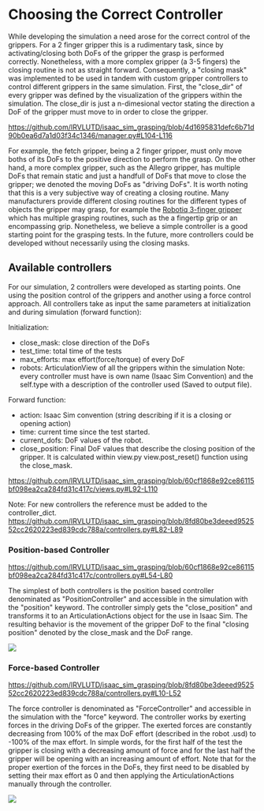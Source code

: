 # Choosing the Correct Controller
While developing the simulation a need arose for the correct control of the grippers. For a 2 finger gripper this is a rudimentary task, since by activating/closing both DoFs of the gripper the grasp is performed correctly. Nonetheless, with a more complex gripper (a 3-5 fingers) the closing routine is not as straight forward. Consequently, a "closing mask" was implemented to be used in tandem with custom gripper controllers to control different grippers in the same simulation. First, the "close_dir" of every gripper was defined by the visualization of the grippers within the simulation. The close_dir is just a n-dimesional vector stating the direction a DoF of the gripper must move to in order to close the gripper.

https://github.com/IRVLUTD/isaac_sim_grasping/blob/4d1695831defc6b71d90b0ea6d7a1d03f34c1346/manager.py#L104-L116

For example, the fetch gripper, being a 2 finger gripper, must only move boths of its DoFs to the positive direction to perform the grasp. On the other hand, a more complex gripper, such as the Allegro gripper, has multiple DoFs that remain static and just a handfull of DoFs that move to close the gripper; we denoted the moving DoFs as "driving DoFs".  It is worth noting that this is a very subjective way of creating a closing routine. Many manufacturers provide different closing routines for the different types of objects the gripper may grasp, for example the [Robotiq 3-finger gripper](https://assets.robotiq.com/website-assets/support_documents/document/3-Finger_PDF_20190221.pdf) which has multiple grasping routines, such as the a fingertip grip or an encompassing grip. Nonetheless, we believe a simple controller is a good starting point for the grasping tests. In the future, more controllers could be developed without necessarily using the closing masks.

## Available controllers
For our simulation, 2 controllers were developed as starting points. One using the position control of the grippers and another using a force control approach. All controllers take as input the same parameters at initialization and during simulation (forward function):

Initialization:
- close_mask: close direction of the DoFs
- test_time: total time of the tests
- max_efforts: max effort(force/torque) of every DoF
- robots: ArticulationView of all the grippers within the simulation
Note: every controller must have is own name (Isaac Sim Convention) and the self.type with a description of the controller used (Saved to output file).

Forward function:
- action: Isaac Sim convention (string describing if it is a closing or opening action)
- time: current time since the test started.
- current_dofs: DoF values of the robot.
- close_position: Final DoF values that describe the closing position of the gripper. It is calculated within view.py view.post_reset() function using the close_mask.

https://github.com/IRVLUTD/isaac_sim_grasping/blob/60cf1868e92ce86115bf098ea2ca284fd31c417c/views.py#L92-L110

Note: For new controllers the reference must be added to the controller_dict.
https://github.com/IRVLUTD/isaac_sim_grasping/blob/8fd80be3deeed952552cc2620223ed839cdc788a/controllers.py#L82-L89


### Position-based Controller
https://github.com/IRVLUTD/isaac_sim_grasping/blob/60cf1868e92ce86115bf098ea2ca284fd31c417c/controllers.py#L54-L80

The simplest of both controllers is the position based controller denominated as "PositionController" and accessible in the simulation with the "position" keyword. The controller simply gets the "close_position" and transforms it to an ArticulationActions object for the use in Isaac Sim. The resulting behavior is the movement of the gripper DoF to the final "closing position" denoted by the close_mask and the DoF range.

![](media/PC.gif)

### Force-based Controller

https://github.com/IRVLUTD/isaac_sim_grasping/blob/8fd80be3deeed952552cc2620223ed839cdc788a/controllers.py#L10-L52

The force controller is denominated as "ForceController" and accessible in the simulation with the "force" keyword. The controller works by exerting forces in the driving DoFs of the gripper. The exerted forces are constantly decreasing from 100% of the max DoF effort (described in the robot .usd) to -100% of the max effort. In simple words, for the first half of the test the gripper is closing with a decreasing amount of force and for the last half the gripper will be opening with an increasing amount of effort. Note that for the proper exertion of the forces in the DoFs, they first need to be disabled by setting their max effort as 0 and then applying the ArticulationActions manually through the controller.

![](media/FC.gif)

